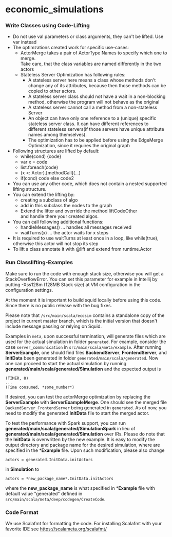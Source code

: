 # economic_simulations

### Write Classes using Code-Lifting
* Do not use val parameters or class arguments, they can't be lifted.  Use var instead
* The optimzations created work for specific use-cases:
  * ActorMerge takes a pair of ActorType Names to specify which one to merge.  
  Take care, that the class variables are named differently in the two actors
  * Stateless Server Optimization has following rules:
    * A stateless server here means a class whose methods don't change any of its attributes, because then those methods can be copied to other actors.
    * A stateless server class should not have a wait in a non-blocking method, otherwise the program will not behave as the original
    * A stateless server cannot call a method from a non-stateless Server
    * An object can have only one reference to a (unique) specific stateless server class.
    It can have different references to different stateless servers(if those servers have unique attribute names among themselves).
    * The optimization has to be applied before using the EdgeMerge Optimization, since it requires the original graph
* Following structures are lifted by default: 
  * while(cond) {code}
  * var x = code
  * list.foreach(code)
  * (x <: Actor).\[methodCall\](...)
  * if(cond) code else code2
* You can use any other code, which does not contain a nested supported lifting structure.   
* You can extend the lifting by:
  * creating a subclass of algo
  * add in this subclass the nodes to the graph
  * Extend the lifter and override the method liftCodeOther  
  and handle there your created algos.
* You can call following additional functions:
  * handleMessages() ... handles all messages received
  * waitTurns(x) ... the actor waits for x steps
* It is required to use waitTurns at least once in a loop, like while(true),
  otherwise this actor will not stop its step
* To lift a class annotate it with @lift and extend from runtime.Actor
 
### Run Classlifting-Examples
Make sure to run the code with enough stack size, otherwise you will get a StackOverflowError. 
You can set this parameter for example in Intellij by putting -Xss128m (128MB Stack size) at VM configuration in the 
configuration settings.

At the moment it is important to build squid locally before using this code. Since there is no public release with
the bug fixes.
 
Please note that `/src/main/scala/ecosim` contains a standalone copy of the project in current master branch, which is the initial version that doesn't include message passing or relying on Squid. 

Examples in `meta`, upon successful termination, will generate files which are used for the actual simulation in 
folder `generated`. For example, consider the case `server_communication` in `src/main/scala/meta/example`. After running **ServerExample**, one should find 
files **BackendServer**, **FrontendServer**, and **InitData** been generated in folder `generated/main/scala/generated`. Now one 
can proceed to start the actual simulation by running **generated/main/scala/generated/Simulation** and the expected output is
```$xslt
(TIMER, 0)
...
(Time consumed, *some_number*)
```
If desired, you can test the actorMerge optimization by replacing the **ServerExample** with **ServerExampleMerge**. One should see the merged file `BackendServer_FrontendServer` being generated in 
`generated`. As of now, you need to modify the generated **InitData** file to start the merged actor. 

To test the performance with Spark support, you can run **generated/main/scala/generated/SimulationSpark** in lieu of **generated/main/scala/generated/Simulation** over IRs. Please do note
that the **InitData** is overwritten by the new example. It is easy to modify the output directory and package name for the desired simulation, where are specified in the ***Example** file. Upon 
such modification, please also change 

```actors = generated.InitData.initActors``` 

in **Simulation** to 

```actors = *new_package_name*.InitData.initActors```

where the **new_package_name** is what specified in ***Example** file with default value "generated" defined in `src/main/scala/meta/deep/codegen/CreateCode`. 
 
### Code Format
We use Scalafmt for formatting the code.
For installing Scalafmt with your favorite IDE see https://scalameta.org/scalafmt/